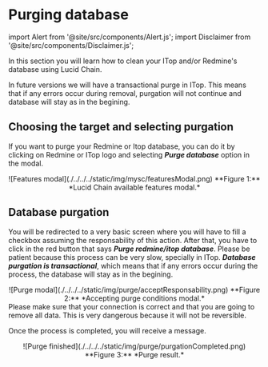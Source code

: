 # Purging database

import Alert from '@site/src/components/Alert.js';
import Disclaimer from '@site/src/components/Disclaimer.js';

In this section you will learn how to clean your ITop and/or Redmine's database using Lucid Chain.

<Disclaimer>
In future versions we will have a transactional purge in ITop. This means that if any errors occur during removal, purgation will not continue and database will stay as in the begining.
</Disclaimer>

## Choosing the target and selecting purgation

If you want to purge your Redmine or Itop database, you can do it by clicking on Redmine or ITop logo and selecting ***Purge database*** option in the modal.

<div align="center">
![Features modal](./../../../static/img/mysc/featuresModal.png)  
**Figure 1:** *Lucid Chain available features modal.*
</div>

## Database purgation

You will be redirected to a very basic screen where you will have to fill a checkbox assuming the responsability of this action. After that, you have to click in the red button that says ***Purge redmine/itop database***. Please be patient because this process can be very slow, specially in ITop. ***Database purgation is transactional***, which means that if any errors occur during the process, the database will stay as in the begining.

<div align="center">
![Purge modal](./../../../static/img/purge/acceptResponsability.png)  
**Figure 2:** *Accepting purge conditions modal.*
</div>

<Alert>
Please make sure that your connection is correct and that you are going to remove all data. This is very dangerous because it will not be reversible.
</Alert>

Once the process is completed, you will receive a message.

<div align="center">
![Purge finished](./../../../static/img/purge/purgationCompleted.png)  
**Figure 3:** *Purge result.*
</div>
